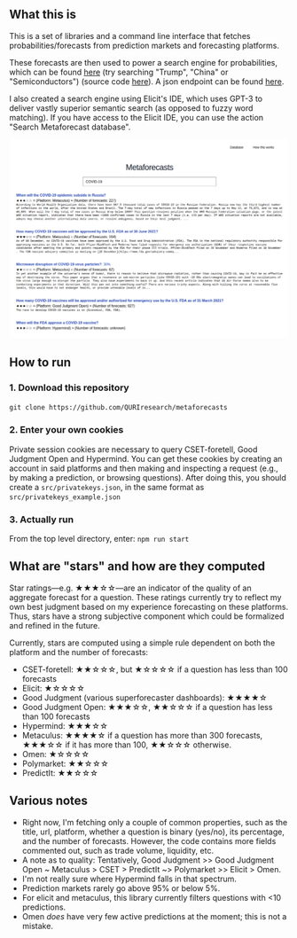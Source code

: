 ## What this is 

This is a set of libraries and a command line interface that fetches probabilities/forecasts from prediction markets and forecasting platforms. 

These forecasts are then used to power a search engine for probabilities, which can be found [here](https://metaforecast.org/) (try searching "Trump", "China" or "Semiconductors") (source code [here](https://github.com/QURIresearch/metaforecast-website-nextjs)). A json endpoint can be found [here](https://metaforecast.org/data/metaforecasts.json).

I also created a search engine using Elicit's IDE, which uses GPT-3 to deliver vastly superior semantic search (as opposed to fuzzy word matching). If you have access to the Elicit IDE, you can use the action "Search Metaforecast database".

![](./metaforecasts.png)

## How to run

### 1. Download this repository

``git clone https://github.com/QURIresearch/metaforecasts``

### 2. Enter your own cookies
Private session cookies are necessary to query CSET-foretell, Good Judgment Open and Hypermind. You can get these cookies by creating an account in said platforms and then making and inspecting a request (e.g., by making a prediction, or browsing questions). After doing this, you should create a `src/privatekeys.json`, in the same format as `src/privatekeys_example.json`

### 3. Actually run

From the top level directory, enter: `npm run start`

## What are "stars" and how are they computed

Star ratings—e.g. ★★★☆☆—are an indicator of the quality of an aggregate forecast for a question. These ratings currently try to reflect my own best judgment based on my experience forecasting on these platforms. Thus, stars have a strong subjective component which could be formalized and refined in the future. 

Currently, stars are computed using a simple rule dependent on both the platform and the number of forecasts:
- CSET-foretell: ★★☆☆☆, but ★☆☆☆☆ if a question has less than 100 forecasts
- Elicit: ★☆☆☆☆
- Good Judgment (various superforecaster dashboards): ★★★★☆
- Good Judgment Open: ★★★☆☆, ★★☆☆☆ if a question has less than 100 forecasts
- Hypermind: ★★★☆☆
- Metaculus: ★★★★☆ if a question has more than 300 forecasts, ★★★☆☆ if it has more than 100, ★★☆☆☆ otherwise.
- Omen: ★☆☆☆☆
- Polymarket: ★★☆☆☆
- PredictIt: ★★☆☆☆

## Various notes

- Right now, I'm fetching only a couple of common properties, such as the title, url, platform, whether a question is binary (yes/no), its percentage, and the number of forecasts. However, the code contains more fields commented out, such as trade volume, liquidity, etc. 
- A note as to quality: Tentatively, Good Judgment >> Good Judgment Open ~ Metaculus > CSET > PredictIt ~> Polymarket >> Elicit > Omen. 
- I'm not really sure where Hypermind falls in that spectrum.
- Prediction markets rarely go above 95% or below 5%. 
- For elicit and metaculus, this library currently filters questions with <10 predictions.
- Omen *does* have very few active predictions at the moment; this is not a mistake. 
